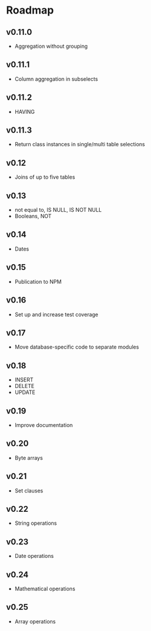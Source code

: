 # Roadmap

## v0.11.0
- Aggregation without grouping

## v0.11.1
- Column aggregation in subselects

## v0.11.2
- HAVING

## v0.11.3
- Return class instances in single/multi table selections

## v0.12
- Joins of up to five tables

## v0.13
- not equal to, IS NULL, IS NOT NULL
- Booleans, NOT

## v0.14
- Dates

## v0.15
- Publication to NPM

## v0.16
- Set up and increase test coverage

## v0.17
- Move database-specific code to separate modules

## v0.18
- INSERT
- DELETE
- UPDATE

## v0.19
- Improve documentation

## v0.20
- Byte arrays

## v0.21
- Set clauses

## v0.22
- String operations

## v0.23
- Date operations

## v0.24
- Mathematical operations

## v0.25
- Array operations